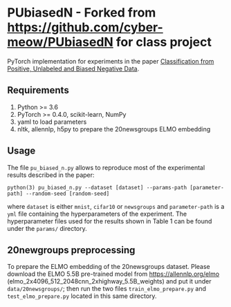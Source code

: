 # PUbiasedN - Forked from https://github.com/cyber-meow/PUbiasedN for class project

PyTorch implementation for experiments in the paper
[Classification from Positive, Unlabeled and Biased Negative Data](https://arxiv.org/abs/1810.00846).

[//]: # (## Citation)

[//]: # (If you find this repository useful, please cite our paper)

[//]: # (```)
[//]: # (@inproceedings{hsieh2018classification,)
[//]: # (  title={Classification from Positive, Unlabeled and Biased Negative Data},)
[//]: # (  author={Hsieh, Yu-Guan and Niu, Gang and Sugiyama, Masashi},)
[//]: # (  booktitle = {International Conference on Machine Learning ICML})
[//]: # (  pages     = {4864--4873},)
[//]: # (  year      = {2019},)
[//]: # (})
[//]: # (``` )

## Requirements
1. Python >= 3.6
2. PyTorch >= 0.4.0, scikit-learn, NumPy
3. yaml to load parameters
4. nltk, allennlp, h5py to prepare the 20newsgroups ELMO embedding

## Usage

The file `pu_biased_n.py` allows to reproduce most of the experimental results
described in the paper:

```
python(3) pu_biased_n.py --dataset [dataset] --params-path [parameter-path] --random-seed [random-seed]
```

where `dataset` is either `mnist`, `cifar10` or `newsgroups` and
`parameter-path` is a `yml` file containing the hyperparameters of the experiment.
The hyperparameter files used for the results shown in Table 1 can be found under
the `params/` directory.

## 20newgroups preprocessing

To prepare the ELMO embedding of the 20newsgroups dataset. Please download the ELMO 5.5B pre-trained model from https://allennlp.org/elmo (elmo_2x4096_512_2048cnn_2xhighway_5.5B_weights) and put it under `data/20newsgroups/`; then run the two files `train_elmo_prepare.py` and `test_elmo_prepare.py` located in this same directory.
